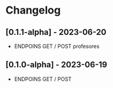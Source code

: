 # Changelog

## [0.1.1-alpha] - 2023-06-20
- ENDPOINS GET / POST profesores
## [0.1.0-alpha] - 2023-06-19
- ENDPOINS GET / POST 

